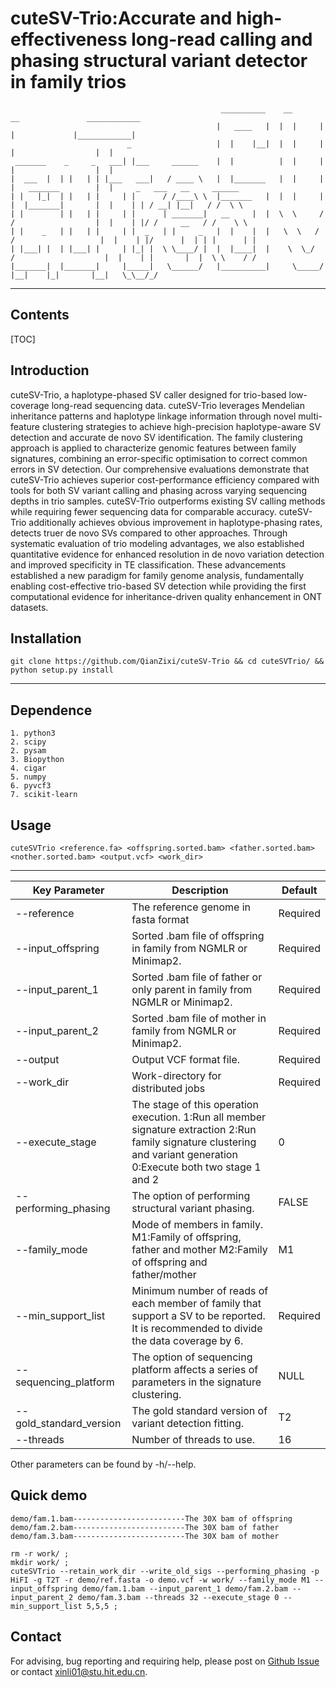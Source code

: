 # cuteSV-Trio:Accurate and high-effectiveness long-read calling and phasing structural variant detector in family trios

```
                                               __________    __       __               ____________
                                              |   ____   |  |  |     |  |             |____________|
                          _                   |  |    |__|  |  |     |  |                  |  |
 _______    _     _   ___| |___     ______    |  |          |  |     |  |                  |  |
|  ___  |  | |   | | |___   ___|   / ____ \   |  |_______   |  |     |  |   _______        |  |     _   ___   __     ______
| |   |_|  | |   | |     | |      / /____\ \  |_______   |  |  |     |  |  |_______|       |  |    | | / __| |__|   / /  \ \
| |        | |   | |     | |      | _______|   __     |  |  \  \     /  /                  |  |    | |/ /     __   / /    \ \
| |    _   | |   | |     | |  _   | |     _   |  |    |  |   \  \   /  /                   |  |    | |/      |  | | |      | |
| |___| |  | |___| |     | |_| |  \ \____/ |  |  |____|  |    \  \_/  /                    |  |    | |       |  |  \ \    / /
|_______|  |_______|     |_____|   \______/   |__________|     \_____/                     |__|    |_|       |__|   \_\__/_/
```

------



## Contents

[TOC]



## Introduction

cuteSV-Trio, a haplotype-phased SV caller designed for trio-based low-coverage long-read sequencing data. cuteSV-Trio leverages Mendelian inheritance patterns and haplotype linkage information through novel multi-feature clustering strategies to achieve high-precision haplotype-aware SV detection and accurate de novo SV identification. The family clustering approach is applied to characterize genomic features between family signatures, combining an error-specific optimisation to correct common errors in SV detection. Our comprehensive evaluations demonstrate that cuteSV-Trio achieves superior cost-performance efficiency compared with tools for both SV variant calling and phasing across varying sequencing depths in trio samples. cuteSV-Trio outperforms existing SV calling methods while requiring fewer sequencing data for comparable accuracy. cuteSV-Trio additionally achieves obvious improvement in haplotype-phasing rates, detects truer de novo SVs compared to other approaches. Through systematic evaluation of trio modeling advantages, we also established quantitative evidence for enhanced resolution in de novo variation detection and improved specificity in TE classification. These advancements established a new paradigm for family genome analysis, fundamentally enabling cost-effective trio-based SV detection while providing the first computational evidence for inheritance-driven quality enhancement in ONT datasets.



## Installation

```
git clone https://github.com/QianZixi/cuteSV-Trio && cd cuteSVTrio/ && python setup.py install 
```

------



## Dependence

```
1. python3
2. scipy
2. pysam
3. Biopython
4. cigar
5. numpy
6. pyvcf3
7. scikit-learn
```



## Usage

```
cuteSVTrio <reference.fa> <offspring.sorted.bam> <father.sorted.bam> <nother.sorted.bam> <output.vcf> <work_dir>
```

------



| Key  Parameter          | Description                                                  | Default  |
| ----------------------- | ------------------------------------------------------------ | -------- |
| --reference             | The  reference genome in fasta format                        | Required |
| --input_offspring       | Sorted  .bam file of offspring in family from NGMLR or Minimap2. | Required |
| --input_parent_1        | Sorted  .bam file of father or only parent in family from NGMLR or Minimap2. | Required |
| --input_parent_2        | Sorted  .bam file of mother in family from NGMLR or Minimap2. | Required |
| --output                | Output  VCF format file.                                     | Required |
| --work_dir              | Work-directory  for distributed jobs                         | Required |
| --execute_stage         | The  stage of this operation execution.                                                                                                                       1:Run all member signature extraction                                                                                                                         2:Run family signature clustering and variant generation                                                                                     0:Execute both two stage 1 and 2 | 0        |
| --performing_phasing    | The  option of performing structural variant phasing.        | FALSE    |
| --family_mode           | Mode  of members in family.                                                                                                                                M1:Family of offspring, father and mother                                                                                                                 M2:Family of offspring and father/mother | M1       |
| --min_support_list      | Minimum  number of reads of each member of family that support a SV to be reported. It is recommended to divide the data coverage by 6. | Required |
| --sequencing_platform   | The  option of sequencing platform affects a series of parameters in the signature  clustering. | NULL     |
| --gold_standard_version | The  gold standard version of variant detection fitting.     | T2       |
| --threads               | Number of threads to use.                                    | 16       |

Other parameters can be found by -h/--help.



## Quick demo

```
demo/fam.1.bam-------------------------The 30X bam of offspring
demo/fam.2.bam-------------------------The 30X bam of father
demo/fam.3.bam-------------------------The 30X bam of mother

rm -r work/ ; 
mkdir work/ ; 
cuteSVTrio --retain_work_dir --write_old_sigs --performing_phasing -p HiFI -g T2T -r demo/ref.fasta -o demo.vcf -w work/ --family_mode M1 --input_offspring demo/fam.1.bam --input_parent_1 demo/fam.2.bam --input_parent_2 demo/fam.3.bam --threads 32 --execute_stage 0 --min_support_list 5,5,5 ; 
```



## Contact

For advising, bug reporting and requiring help, please post on [Github Issue](https://github.com/QianZixi/cuteSV-Trio) or contact xinli01@stu.hit.edu.cn.







